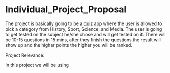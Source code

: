 # Individual_Project_Proposal

The project is basically going to be a quiz app where the user is allowed to pick a category from History, Sport, Science, and Media. The user is going to get tested on the subject he/she chose and will get tested on it. There will be 10-15 questions in 15 mins, after they finish the questions the result will show up and the higher points the higher you will be ranked. 

Project Relevance:

In this project we will be using 
